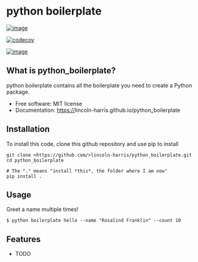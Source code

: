 python boilerplate
================================

[![image](https://img.shields.io/travis/%7B%7B%20cookiecutter.github_username%20%7D%7D/%7B%7B%20cookiecutter.repo_name%20%7D%7D.svg)](https://travis-ci.org/%7B%7B%20cookiecutter.github_username%20%7D%7D/%7B%7B%20cookiecutter.repo_name%20%7D%7D)


[![codecov](https://codecov.io/gh/%7B%7B%20cookiecutter.github_username%20%7D%7D/%7B%7B%20cookiecutter.repo_name%20%7D%7D/branch/master/graph/badge.svg)](https://codecov.io/gh/%7B%7B%20cookiecutter.github_username%20%7D%7D/%7B%7B%20cookiecutter.repo_name%20%7D%7D)

[![image](https://img.shields.io/pypi/v/%7B%7B%20cookiecutter.repo_name%20%7D%7D.svg)](https://pypi.python.org/pypi/%7B%7B%20cookiecutter.repo_name%20%7D%7D)


What is python_boilerplate?
-------------------------------------

python boilerplate contains all the boilerplate you need to create a Python package.

-   Free software: MIT license
-   Documentation: <https://>lincoln-harris.github.io/python_boilerplate

Installation
------------

To install this code, clone this github repository and use pip to install

```
git clone <https://github.com/>lincoln-harris/python_boilerplate.git 
cd python_boilerplate 

# The "." means "install *this*, the folder where I am now"
pip install . 
```

Usage
-----

Greet a name multiple times!

```
$ python boilerplate hello --name "Rosalind Franklin" --count 10 
```


Features
--------

-   TODO

